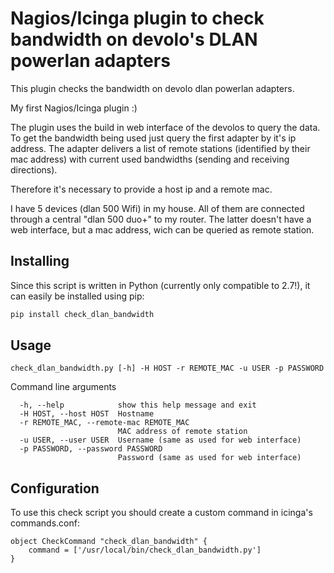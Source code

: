 # Nagios/Icinga plugin to check bandwidth on devolo's DLAN powerlan adapters
This plugin checks the bandwidth on devolo dlan powerlan adapters. 

My first Nagios/Icinga plugin :)

The plugin uses the build in web interface of the devolos to query the data. To get the bandwidth being used just query the first adapter by it's ip address. The adapter delivers a list of remote stations (identified by their mac address) with current used bandwidths (sending and receiving directions). 

Therefore it's necessary to provide a host ip and a remote mac.

I have 5 devices (dlan 500 Wifi) in my house. All of them are connected through a central "dlan 500 duo+" to my router. The latter doesn't have a web interface, but a mac address, wich can be queried as remote station.  

## Installing
Since this script is written in Python (currently only compatible to 2.7!), it can easily be installed using pip:
```bash
pip install check_dlan_bandwidth
```

## Usage
```
check_dlan_bandwidth.py [-h] -H HOST -r REMOTE_MAC -u USER -p PASSWORD
```

Command line arguments
```
  -h, --help            show this help message and exit
  -H HOST, --host HOST  Hostname
  -r REMOTE_MAC, --remote-mac REMOTE_MAC
                        MAC address of remote station
  -u USER, --user USER  Username (same as used for web interface)
  -p PASSWORD, --password PASSWORD
                        Password (same as used for web interface)
```

## Configuration
To use this check script you should create a custom command in icinga's commands.conf:
```
object CheckCommand "check_dlan_bandwidth" {
    command = ['/usr/local/bin/check_dlan_bandwidth.py']
}
```


